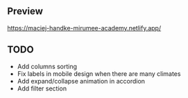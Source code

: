 ## Preview

https://maciej-handke-mirumee-academy.netlify.app/

## TODO

- Add columns sorting
- Fix labels in mobile design when there are many climates
- Add expand/collapse animation in accordion
- Add filter section
